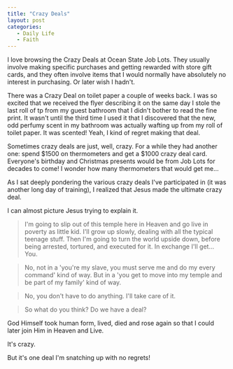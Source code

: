 ```yaml
---
title: "Crazy Deals"
layout: post
categories:
   - Daily Life
   - Faith
---
```

I love browsing the Crazy Deals at Ocean State Job Lots. They usually involve making specific purchases and getting rewarded with store gift cards, and they often involve items that I would normally have absolutely no interest in purchasing. Or later wish I hadn't.

There was a Crazy Deal on toilet paper a couple of weeks back. I was so excited that we received the flyer describing it on the same day I stole the last roll of tp from my guest bathroom that I didn&#39;t bother to read the fine print. It wasn&#39;t until the third time I used it that I discovered that the new, odd perfumy scent in my bathroom was actually wafting up from my roll of toilet paper. It was scented! Yeah, I kind of regret making that deal.

Sometimes crazy deals are just, well, crazy. For a while they had another one: spend $1500 on thermometers and get a $1000 crazy deal card. Everyone&#39;s birthday and Christmas presents would be from Job Lots for decades to come! I wonder how many thermometers that would get me…

As I sat deeply pondering the various crazy deals I&#39;ve participated in (it was another long day of training), I realized that Jesus made the ultimate crazy deal.

I can almost picture Jesus trying to explain it.

>I&#39;m going to slip out of this temple here in Heaven and go live in poverty as little kid. I&#39;ll grow up slowly, dealing with all the typical teenage stuff. Then I&#39;m going to turn the world upside down, before being arrested, tortured, and executed for it. In exchange I&#39;ll get… You.

>No, not in a &#39;you&#39;re my slave, you must serve me and do my every command&#39; kind of way. But in a &#39;you get to move into my temple and be part of my family&#39; kind of way.

>No, you don&#39;t have to do anything. I&#39;ll take care of it.

>So what do you think? Do we have a deal?

God Himself took human form, lived, died and rose again so that I could later join Him in Heaven and Live.

It&#39;s crazy.

But it&#39;s one deal I&#39;m snatching up with no regrets!

